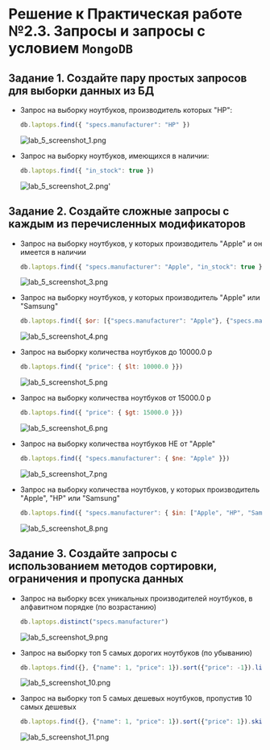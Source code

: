 # Решение к Практическая работе №2.3. Запросы и запросы с условием `MongoDB`

## Задание 1. Создайте пару простых запросов для выборки данных из БД

- Запрос на выборку ноутбуков, производитель которых "HP":

    ```javascript
    db.laptops.find({ "specs.manufacturer": "HP" })
    ```
  
    ![lab_5_screenshot_1.png](../../images/lab_5/lab_5_screenshot_1.png)

- Запрос на выборку ноутбуков, имеющихся в наличии:

    ```javascript
    db.laptops.find({ "in_stock": true })
    ```
  
    ![lab_5_screenshot_2.png](../../images/lab_5/lab_5_screenshot_2.png)'

## Задание 2. Создайте сложные запросы с каждым из перечисленных модификаторов

- Запрос на выборку ноутбуков, у которых производитель "Apple" и он имеется в наличии

    ```javascript
    db.laptops.find({ "specs.manufacturer": "Apple", "in_stock": true })
    ```
    
    ![lab_5_screenshot_3.png](../../images/lab_5/lab_5_screenshot_3.png)

- Запрос на выборку ноутбуков, у которых производитель "Apple" или "Samsung"
  
    ```javascript
    db.laptops.find({ $or: [{"specs.manufacturer": "Apple"}, {"specs.manufacturer": "Samsung"}] })
    ```
    
    ![lab_5_screenshot_4.png](../../images/lab_5/lab_5_screenshot_4.png)

- Запрос на выборку количества ноутбуков до 10000.0 р
  
    ```javascript
    db.laptops.find({ "price": { $lt: 10000.0 }})
    ```
  
    ![lab_5_screenshot_5.png](../../images/lab_5/lab_5_screenshot_5.png)

- Запрос на выборку количества ноутбуков от 15000.0 р

    ```javascript
    db.laptops.find({ "price": { $gt: 15000.0 }})
    ```
  
    ![lab_5_screenshot_6.png](../../images/lab_5/lab_5_screenshot_6.png)

- Запрос на выборку количества ноутбуков НЕ от "Apple"

    ```javascript
    db.laptops.find({ "specs.manufacturer": { $ne: "Apple" }})
    ```
  
    ![lab_5_screenshot_7.png](../../images/lab_5/lab_5_screenshot_7.png)

- Запрос на выборку количества ноутбуков, у которых производитель "Apple", "HP" или "Samsung"

    ```javascript
    db.laptops.find({ "specs.manufacturer": { $in: ["Apple", "HP", "Samsung"] }})
    ```

    ![lab_5_screenshot_8.png](../../images/lab_5/lab_5_screenshot_8.png)

## Задание 3. Создайте запросы с использованием методов сортировки, ограничения и пропуска данных

- Запрос на выборку всех уникальных производителей ноутбуков, в алфавитном порядке (по возрастанию)

    ```javascript
    db.laptops.distinct("specs.manufacturer")
    ```
  
    ![lab_5_screenshot_9.png](../../images/lab_5/lab_5_screenshot_9.png)

- Запрос на выборку топ 5 самых дорогих ноутбуков (по убыванию)

    ```javascript
    db.laptops.find({}, {"name": 1, "price": 1}).sort({"price": -1}).limit(5);
    ```
  
    ![lab_5_screenshot_10.png](../../images/lab_5/lab_5_screenshot_10.png)

- Запрос на выборку топ 5 самых дешевых ноутбуков, пропустив 10 самых дешевых

    ```javascript
    db.laptops.find({}, {"name": 1, "price": 1}).sort({"price": 1}).skip(10).limit(5);
    ```
  
    ![lab_5_screenshot_11.png](../../images/lab_5/lab_5_screenshot_11.png)
